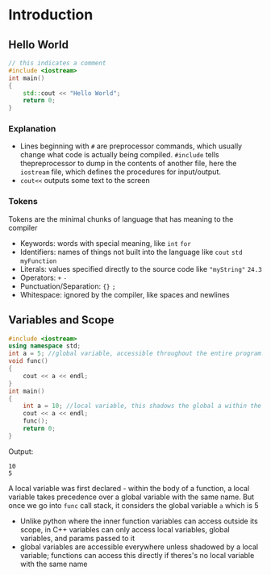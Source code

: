 # Introduction

## Hello World

```cpp
// this indicates a comment
#include <iostream>
int main()
{
    std::cout << "Hello World";
    return 0;
}
```

### Explanation

- Lines beginning with `#` are preprocessor commands, which usually change what code is actually being compiled. `#include` tells thepreprocessor to dump in the contents of another file, here the `iostream` file, which defines the procedures for input/output.
- `cout<<` outputs some text to the screen

### Tokens
Tokens are the minimal chunks of language that has meaning to the compiler

- Keywords: words with special meaning, like `int` `for`
- Identifiers: names of things not built into the language like `cout` `std` `myFunction`
- Literals: values specified directly to the source code like `"myString"` `24.3`
- Operators: `+` `-`
- Punctuation/Separation: `{}` `;`
- Whitespace: ignored by the compiler, like spaces and newlines

## Variables and Scope

```cpp
#include <iostream>
using namespace std;
int a = 5; //global variable, accessible throughout the entire program!
void func()
{
    cout << a << endl;
}
int main()
{
    int a = 10; //local variable, this shadows the global a within the scope of main
    cout << a << endl;
    func();
    return 0;
}
```

Output:
```
10
5
```
A local variable was first declared - within the body of a function, a local variable takes precedence over a global variable with the same name. But once we go into `func` call stack, it considers the global variable `a` which is 5

- Unlike python where the inner function variables can access outside its scope, in C++ variables can only access local variables, global variables, and params passed to it
- global variables are accessible everywhere unless shadowed by a local variable; functions can access this directly if theres's no local variable with the same name